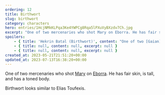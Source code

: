 ```yaml
---
ordering: 12
title: Birthwort
slug: birthwort
category: characters
hero: entries/1HcjNMkKLPqa3Ke4YWPCg8Rqa5lPXuVyBXzdv7Ch.jpg
excerpt: "One of two mercenaries who shot Mary on Eborra. He has fair skin, is tall, and has a toned body.\nBir..."
spoilers:
    - { title: 'Hekrin Batal (Birthwort)', content: "One of two [Gaian](/category/organizations/visitors)-controlled mercenaries who shot [Mary](/category/characters/mary) on [Eborra](/category/planets-cities/eborra). He is secretly an officer in [Velopa's](/category/planets-cities/velopa) police force. He has fair skin, is tall, and has a toned body.\r\n\r\nBirthwort looks similar to Elias Toufexis.\r\n\r\n**Family:** [Yacraw Batal (sister)](/category/characters/kudzu)\r\n\r\n**Pronunciation:**\r\n- heck’ ren\r\n- beh tall’", excerpt: 'One of two Gaian-controlled mercenaries who shot Mary on Eborra. He is secretly an officer in Velopa...' }
    - { title: null, content: null, excerpt: null }
    - { title: null, content: null, excerpt: null }
created_at: 2023-05-21T21:51:20+00:00
updated_at: 2023-07-13T16:38:20+00:00
---
```

One of two mercenaries who shot [Mary](/category/characters/mary) on [Eborra](/category/planets-cities/eborra). He has fair skin, is tall, and has a toned body.

Birthwort looks similar to Elias Toufexis.